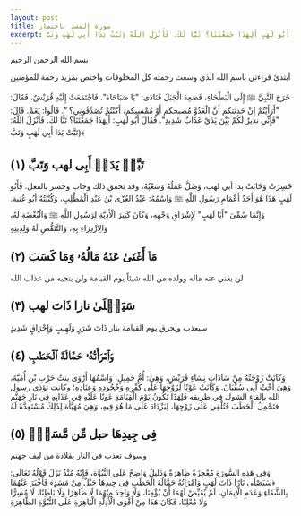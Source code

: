 ```yaml
---
layout: post
title: سورة المسد باختصار
excerpt: خَرَجَ النَّبِيَّ ﷺ إِلَى الْبَطْحَاءِ، فَصَعِدَ الْجَبَلَ فَنَادَى:"يَا صَبَاحَاهَ". فَاجْتَمَعَتْ إِلَيْهِ قُرَيْشٌ، فَقَالَ "أَرَأَيْتُمْ إِنْ حَدثتكم أَنَّ الْعَدُوَّ مُصبحكم أَوْ مُمْسيكم، أَكَنْتُمْ تُصَدِّقُونِي؟ ". قَالُوا نَعَمْ. قَالَ "فَإِنِّي نذيرٌ لَكُمْ بَيْنَ يَدَيْ عَذَابٌ شَدِيدٍ". فَقَالَ أَبُو لَهَبٍ أَلِهَذَا جَمَعْتَنَا؟ تَبًّا لَكَ. فَأَنْزَلَ اللَّهُ ﴿تَبَّتْ يَدَا أَبِي لَهَبٍ وَتَبَّ﴾
---
```

بسم الله الرحمن الرحيم

أبتدئ قراءتي باسم الله الذي وسعت رحمته كل المخلوقات واختص بمزيد رحمة للمؤمنين 

خَرَجَ النَّبِيَّ ﷺ إِلَى الْبَطْحَاءِ، فَصَعِدَ الْجَبَلَ فَنَادَى: "يَا صَبَاحَاهَ". فَاجْتَمَعَتْ إِلَيْهِ قُرَيْشٌ، فَقَالَ: "أَرَأَيْتُمْ إِنْ حَدثتكم أَنَّ الْعَدُوَّ مُصبحكم أَوْ مُمْسيكم، أَكَنْتُمْ تُصَدِّقُونِي؟ ". قَالُوا: نَعَمْ. قَالَ: "فَإِنِّي نذيرٌ لَكُمْ بَيْنَ يَدَيْ عَذَابٌ شَدِيدٍ". فَقَالَ أَبُو لَهَبٍ: أَلِهَذَا جَمَعْتَنَا؟ تَبًّا لَكَ. فَأَنْزَلَ اللَّهُ: ﴿تَبَّتْ يَدَا أَبِي لَهَبٍ وَتَبَّ﴾

## تَبَّتۡ یَدَاۤ أَبِی لهب وَتَبَّ (١) 
خَسِرَتْ وَخَابَتْ يدا أبي لهب، وَضَلَّ عَمَلُهُ وَسَعْيُهُ، وقد تحقق ذلك وخاب وخسر بالفعل. فَأَبُو لَهَبٍ هَذَا هُوَ أَحَدُ أَعْمَامِ رَسُولِ اللَّهِ ﷺ وَاسْمُهُ: عَبْدُ العُزّى بْنُ عَبْدِ الْمُطَّلِبِ، وَكُنْيَتُهُ أَبُو عُتبة. وَإِنَّمَا سُمِّيَ "أَبَا لَهَبٍ" لِإِشْرَاقِ وَجْهِهِ، وَكَانَ كَثِيرَ الْأَذِيَّةِ لِرَسُولِ اللَّهِ ﷺ وَالْبُغْضَةِ لَهُ، وَالِازْدِرَاءِ بِهِ، وَالتَّنَقُّصِ لَهُ وَلِدِينِهِ

## مَاۤ أَغۡنَىٰ عَنۡهُ مَالُهُۥ وَمَا كَسَبَ (٢)
لن يغني عنه ماله وولده من الله شيئاً يوم القيامة ولن ينجيه من عذاب الله 

##  سَیَصۡلَىٰ نارا ذَاتَ لهب (٣)
سيعذب ويحرق يوم القيامة بنار ذَاتَ شَرَرٍ وَلَهِيبٍ وَإِحْرَاقٍ شَدِيدٍ

##  وَٱمۡرَأَتُهُۥ حَمَّالَةَ ٱلۡحَطَبِ (٤)
وَكَانَتْ زَوْجَتُهُ مِنْ سَادَاتِ نِسَاءِ قُرَيْشٍ، وَهِيَ: أُمُّ جَمِيلٍ، وَاسْمُهَا أَرْوَى بنتُ حَرْبِ بْنِ أُمَيَّةَ، وَهِيَ أُخْتُ أَبِي سُفْيَانَ. وَكَانَتْ عَوْنًا لِزَوْجِهَا عَلَى كُفْرِهِ وَجُحُودِهِ وَعِنَادِهِ؛ وكانت تؤذي رسول الله بإلقاء الشوك في طريقه فَلِهَذَا تَكُونُ يَوْمَ الْقِيَامَةِ عَونًا عَلَيْهِ فِي عَذَابِهِ فِي نَارِ جَهَنَّم  فتَحْمِلُ الْحَطَبَ فَتُلْقِي عَلَى زَوْجِهَا، لِيَزْدَادَ عَلَى مَا هُوَ فِيهِ، وَهِيَ مُهَيَّأة لِذَلِكَ مُسْتَعِدَّةٌ لَهُ

##  فِی جِیدِهَا حبل مِّن مَّسَدِۭ (٥)
وسوف تعذب في النار بقلادة من ليف جهنم 

وَفِي هَذِهِ السُّورَةِ مُعْجِزَةٌ ظَاهِرَةٌ وَدَلِيلٌ وَاضِحٌ عَلَى النُّبُوَّةِ، فَإِنَّهُ مُنْذُ نَزَلَ قَوْلُهُ تَعَالَى: ﴿سَيَصْلَى نَارًا ذَاتَ لَهَبٍ وَامْرَأَتُهُ حَمَّالَةَ الْحَطَبِ فِي جِيدِهَا حَبْلٌ مِنْ مَسَدٍ﴾ فَأَخْبَرَ عَنْهُمَا بِالشَّقَاءِ وَعَدَمِ الْإِيمَانِ، لَمْ يُقَيِّضْ لَهُمَا أَنْ يُؤْمِنَا، وَلَا وَاحِدَ مِنْهُمَا لَا ظَاهِرًا وَلَا بَاطِنًا، لَا مُسِرًّا وَلَا مُعْلِنًا، فَكَانَ هَذَا مِنْ أَقْوَى الْأَدِلَّةِ الْبَاهِرَةِ عَلَى النُّبُوَّةِ الظَّاهِرَةِ  

